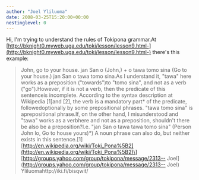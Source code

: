 ```yaml
---
author: "Joel Yliluoma"
date: 2008-03-25T15:20:00+00:00
nestinglevel: 0
---
```

Hi, I'm trying to understand the rules of Tokipona grammar.At [http://bknight0.myweb.uga.edu/toki/lesson/lesson9.html-](http://bknight0.myweb.uga.edu/toki/lesson/lesson9.html-) there's this example:
> John, go to your house.
> jan San o (John,) + o tawa tomo sina (Go to your house.)
> jan San o tawa tomo sina.As I understand it, "tawa" here works as a preposition ("towards")to "tomo sina", and not as a verb ("go").However, if it is not a verb, then the predicate of this sentenceis incomplete. According to the syntax description at Wikipedia \[1\]and \[2\], the verb is a mandatory part\* of the predicate, followedoptionally by some prepositional phrases. "tawa tomo sina" is aprepositional phrase.If, on the other hand, I misunderstood and "tawa" works as a verbhere and not as a preposition, shouldn't there be also be a preposition?I.e. "jan San o tawa tawa tomo sina" (Person John lo, Go to house yours)\*) A noun phrase can also do, but neither exists in this sentence.\[1\] [http://en.wikipedia.org/wiki/Toki_Pona%5B2](http://en.wikipedia.org/wiki/Toki_Pona%5B2)\] [http://groups.yahoo.com/group/tokipona/message/2313--
Joel](http://groups.yahoo.com/group/tokipona/message/2313--
Joel) Yliluomahttp://iki.fi/bisqwit/